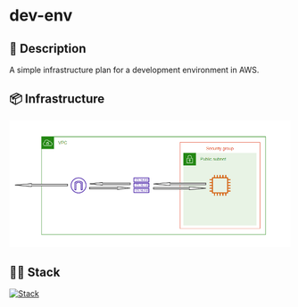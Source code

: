 # dev-env

## 📃 Description
A simple infrastructure plan for a development environment in AWS.

## 📦 Infrastructure
![Infrastructure Diagram](./Diagram.png)

## 👨‍💻 Stack
[![Stack](https://skillicons.dev/icons?i=aws)](https://skillicons.dev)
